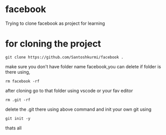 # facebook
Trying to clone facebook as project for learning
# for cloning the project
```
git clone https://github.com/Santoshkurmi/facebook .
```
make sure you don't have folder name facebook,you can delete if folder is there using,
```
rm facebook -rf

```

after cloning go to that folder using vscode or your fav editor

```
rm .git -rf 

```
delete the .git there using above command and init your own git using
```
git init -y

```
thats all
